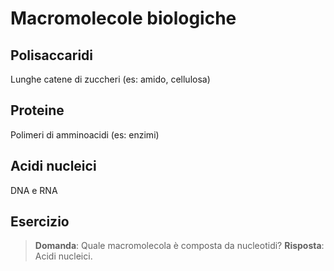 # Macromolecole biologiche

## Polisaccaridi
Lunghe catene di zuccheri (es: amido, cellulosa)

## Proteine
Polimeri di amminoacidi (es: enzimi)

## Acidi nucleici
DNA e RNA

## Esercizio
> **Domanda**: Quale macromolecola è composta da nucleotidi?
> **Risposta**: Acidi nucleici.
